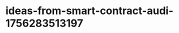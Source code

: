 # ideas-from-smart-contract-audi-1756283513197
```json [ { "title": "AI-Powered Smart Contract Validator", "description": "أداة تستخدم الذكاء الاصطناعي للتحقق من صحة العقود الذكية والتأكد من توافقها مع المعايير القانونية والتقنية.", "mvp_plan": "إنشاء واجهة بسيطة لتحميل العقود الذكية، واستخدام نموذج AI لتحليل الكود وتقديم تقرير عن الأخطاء المحتملة أو عدم التوافق." }, { "title": "Real-time Sm...
